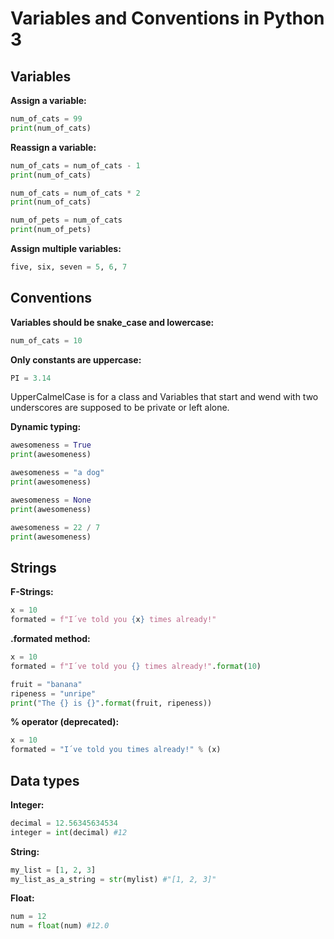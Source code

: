 # Variables and Conventions in Python 3

## Variables

**Assign a variable:**

```python
num_of_cats = 99
print(num_of_cats)
```

**Reassign a variable:**

```python
num_of_cats = num_of_cats - 1
print(num_of_cats)

num_of_cats = num_of_cats * 2
print(num_of_cats)

num_of_pets = num_of_cats
print(num_of_pets)
```

**Assign multiple variables:**

```python
five, six, seven = 5, 6, 7
```

## Conventions

**Variables should be snake_case and lowercase:**

```python
num_of_cats = 10
```

**Only constants are uppercase:**

```python
PI = 3.14
```

UpperCalmelCase is for a class and Variables that start and wend with two underscores are supposed to be private or left alone.

**Dynamic typing:**

```python
awesomeness = True
print(awesomeness)

awesomeness = "a dog"
print(awesomeness)

awesomeness = None
print(awesomeness)

awesomeness = 22 / 7
print(awesomeness)
```

## Strings

**F-Strings:**

```python
x = 10
formated = f"I´ve told you {x} times already!"
```

**.formated method:**

```python
x = 10
formated = f"I´ve told you {} times already!".format(10)

fruit = "banana"
ripeness = "unripe"
print("The {} is {}".format(fruit, ripeness))
```

**% operator (deprecated):**

```python
x = 10
formated = "I´ve told you times already!" % (x)
```

## Data types

**Integer:**

```python
decimal = 12.56345634534
integer = int(decimal) #12
```

**String:**

```python
my_list = [1, 2, 3]
my_list_as_a_string = str(mylist) #"[1, 2, 3]"
```

**Float:**

```python
num = 12
num = float(num) #12.0
```
